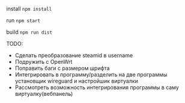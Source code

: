 install
```npm install```

run
```npm start```

build
```npm run dist```

TODO:

* Сделать преобразование steamid в username
* Подружить с OpenWrt
* Поправить баги с размером шрифта
* Интегрировать в программу/разделить на две программы установщик wireguard и настройшик виртуалки
* Рассмотреть возможность интегрирования программы в саму виртуалку(вебпанель)
